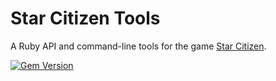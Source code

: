 # Star Citizen Tools

A Ruby API and command-line tools for the game [Star Citizen](https://robertsspaceindustries.com/about-the-game).

[![Gem Version](https://badge.fury.io/rb/starcitizen-tools.svg)](http://badge.fury.io/rb/starcitizen-tools)
